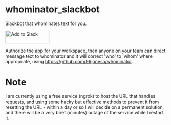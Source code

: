 # whominator_slackbot
Slackbot that whominates text for you.

<a href="https://slack.com/oauth/v2/authorize?client_id=1296214187201.1268860429527&scope=chat:write,im:history,im:write&user_scope="><img alt="Add to Slack" height="40" width="139" src="https://platform.slack-edge.com/img/add_to_slack.png" srcSet="https://platform.slack-edge.com/img/add_to_slack.png 1x, https://platform.slack-edge.com/img/add_to_slack@2x.png 2x" /></a>


Authorize the app for your workspace, then anyone on your team can direct message text to whominator and it will correct 'who' to 'whom' where appropriate, using https://github.com/96jonesa/whominator.

# Note

I am currently using a free service (ngrok) to host the URL that handles requests, and using some hacky but effective methods to prevent it from resetting the URL - within a day or so I will decide on a permanent solution, and there will be a very brief (minutes) outage of the service while I restart it.
